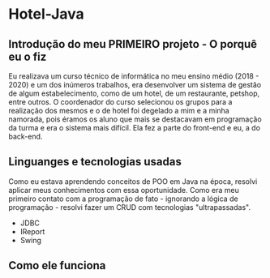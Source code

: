 # Hotel-Java
## Introdução do meu PRIMEIRO projeto - O **porquê** eu o fiz

Eu realizava um curso técnico de informática no meu ensino médio (2018 - 2020) e um dos inúmeros trabalhos, era desenvolver um sistema de gestão de algum estabelecimento, como de um hotel, de um restaurante, petshop, entre outros. O coordenador do curso selecionou os grupos para a realização dos mesmos e o de hotel foi degelado a mim e a minha namorada, pois éramos os aluno que mais se destacavam em programação da turma e era o sistema mais difícil. Ela fez a parte do front-end e eu, a do back-end.

## Linguanges e tecnologias usadas

Como eu estava aprendendo conceitos de POO em Java na época, resolvi aplicar meus conhecimentos com essa oportunidade. Como era meu primeiro contato com a programação de fato - ignorando a lógica de programação - resolvi fazer um CRUD com tecnologias "ultrapassadas".

- JDBC 
- IReport
- Swing

## Como ele funciona 


